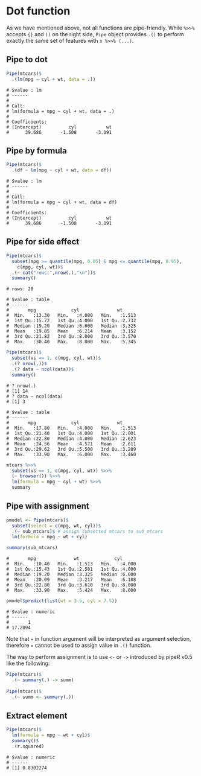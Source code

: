 

# Dot function

As we have mentioned above, not all functions are pipe-friendly. While `%>>%` accepts `{}` and `()` on the right side, `Pipe` object provides `.()` to perform exactly the same set of features with `x %>>% (...)`.

## Pipe to dot


```r
Pipe(mtcars)$
  .(lm(mpg ~ cyl + wt, data = .))
```

```
# $value : lm 
# ------
# 
# Call:
# lm(formula = mpg ~ cyl + wt, data = .)
# 
# Coefficients:
# (Intercept)          cyl           wt  
#      39.686       -1.508       -3.191
```

## Pipe by formula


```r
Pipe(mtcars)$
  .(df ~ lm(mpg ~ cyl + wt, data = df))
```

```
# $value : lm 
# ------
# 
# Call:
# lm(formula = mpg ~ cyl + wt, data = df)
# 
# Coefficients:
# (Intercept)          cyl           wt  
#      39.686       -1.508       -3.191
```

## Pipe for side effect


```r
Pipe(mtcars)$
  subset(mpg >= quantile(mpg, 0.05) & mpg <= quantile(mpg, 0.95),
    c(mpg, cyl, wt))$
  .(~ cat("rows:",nrow(.),"\n"))$
  summary()
```

```
# rows: 28
```

```
# $value : table 
# ------
#       mpg             cyl              wt       
#  Min.   :13.30   Min.   :4.000   Min.   :1.513  
#  1st Qu.:15.72   1st Qu.:4.000   1st Qu.:2.732  
#  Median :19.20   Median :6.000   Median :3.325  
#  Mean   :19.85   Mean   :6.214   Mean   :3.152  
#  3rd Qu.:21.82   3rd Qu.:8.000   3rd Qu.:3.570  
#  Max.   :30.40   Max.   :8.000   Max.   :5.345
```



```r
Pipe(mtcars)$
  subset(vs == 1, c(mpg, cyl, wt))$
  .(? nrow(.))$
  .(? data ~ ncol(data))$
  summary()
```

```
# ? nrow(.)
# [1] 14
# ? data ~ ncol(data)
# [1] 3
```

```
# $value : table 
# ------
#       mpg             cyl              wt       
#  Min.   :17.80   Min.   :4.000   Min.   :1.513  
#  1st Qu.:21.40   1st Qu.:4.000   1st Qu.:2.001  
#  Median :22.80   Median :4.000   Median :2.623  
#  Mean   :24.56   Mean   :4.571   Mean   :2.611  
#  3rd Qu.:29.62   3rd Qu.:5.500   3rd Qu.:3.209  
#  Max.   :33.90   Max.   :6.000   Max.   :3.460
```


```r
mtcars %>>% 
  subset(vs == 1, c(mpg, cyl, wt)) %>>%
  (~ browser()) %>>%
  lm(formula = mpg ~ cyl + wt) %>>%
  summary
```

## Pipe with assignment


```r
pmodel <- Pipe(mtcars)$
  subset(select = c(mpg, wt, cyl))$
  .(~ sub_mtcars)$ # assign subsetted mtcars to sub_mtcars
  lm(formula = mpg ~ wt + cyl)

summary(sub_mtcars)
```

```
#       mpg              wt             cyl       
#  Min.   :10.40   Min.   :1.513   Min.   :4.000  
#  1st Qu.:15.43   1st Qu.:2.581   1st Qu.:4.000  
#  Median :19.20   Median :3.325   Median :6.000  
#  Mean   :20.09   Mean   :3.217   Mean   :6.188  
#  3rd Qu.:22.80   3rd Qu.:3.610   3rd Qu.:8.000  
#  Max.   :33.90   Max.   :5.424   Max.   :8.000
```


```r
pmodel$predict(list(wt = 3.5, cyl = 7.5))
```

```
# $value : numeric 
# ------
#       1 
# 17.2094
```

Note that `=` in function argument will be interpreted as argument selection, therefore `=` cannot be used to assign value in `.()` function.

The way to perform assignment is to use `<-` or `->` introduced by pipeR v0.5 like the following:

```r
Pipe(mtcars)$
  .(~ summary(.) -> summ)
  
Pipe(mtcars)$
  .(~ summ <- summary(.))
```

## Extract element


```r
Pipe(mtcars)$
  lm(formula = mpg ~ wt + cyl)$
  summary()$
  .(r.squared)
```

```
# $value : numeric 
# ------
# [1] 0.8302274
```
